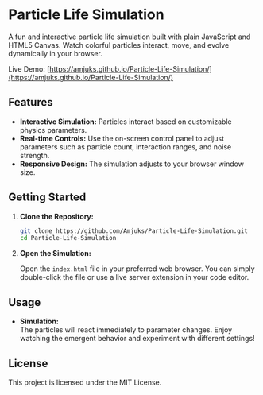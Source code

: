 # Particle Life Simulation

A fun and interactive particle life simulation built with plain JavaScript and HTML5 Canvas. Watch colorful particles interact, move, and evolve dynamically in your browser.

Live Demo: [https://amjuks.github.io/Particle-Life-Simulation/](https://amjuks.github.io/Particle-Life-Simulation/)

## Features

- **Interactive Simulation:** Particles interact based on customizable physics parameters.
- **Real-time Controls:** Use the on-screen control panel to adjust parameters such as particle count, interaction ranges, and noise strength.
- **Responsive Design:** The simulation adjusts to your browser window size.

## Getting Started

1. **Clone the Repository:**

   ```bash
   git clone https://github.com/Amjuks/Particle-Life-Simulation.git
   cd Particle-Life-Simulation
   ```

2. **Open the Simulation:**

   Open the `index.html` file in your preferred web browser. You can simply double-click the file or use a live server extension in your code editor.

## Usage

- **Simulation:**  
  The particles will react immediately to parameter changes. Enjoy watching the emergent behavior and experiment with different settings!

## License

This project is licensed under the MIT License.

